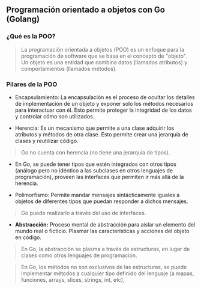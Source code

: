 ## Programación orientado a objetos con Go (Golang)

### ¿Qué es la POO?

> La programación orientada a objetos (POO) es un enfoque para la programación de software que se basa en el concepto de "objeto". Un objeto es una entidad que combina datos (llamados atributos) y comportamientos (llamados métodos).

### Pilares de la POO

+ Encapsulamiento: La encapsulación es el proceso de ocultar los detalles de implementación de un objeto y exponer solo los métodos necesarios para interactuar con él. Esto permite proteger la integridad de los datos y controlar cómo son utilizados.

+ Herencia: Es un mecanismo que permite a una clase adquirir los atributos y métodos de otra clase. Esto permite crear una jerarquía de clases y reutilizar código.

> Go no cuenta con herencia (no tiene una jerarquía de tipos).

  + En Go, se puede tener tipos que estén integrados con otros tipos (análogo pero no idéntico a las subclases en otros lenguajes de programación), proveen las interfaces que permiten ir más allá de la herencia.

+ Polimorfismo: Permite mandar mensajes sintácticamente iguales a objetos de diferentes tipos que puedan responder a dichos mensajes.

> Go puede realizarlo a través del uso de interfaces.

+ **Abstracción:** Proceso mental de abstracción para aislar un elemento del mundo real o ficticio. Plasmar las características y acciones del objeto en código.

> En Go, la abstracción se plasma a través de estructuras, en lugar de clases como otros lenguajes de programación.

> En Go, los métodos no son exclusivos de las estructuras, se puede implementar métodos a cualquier tipo definido del lenguaje (a mapas, funciones, arrays, slices, strings, int, etc),